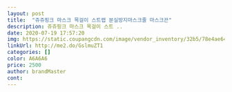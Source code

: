 ```yaml
---
layout: post 
title:  "쥬쥬핑크 마스크 목걸이 스트랩 분실방지마스크줄 마스크끈" 
description: 쥬쥬핑크 마스크 목걸이 스트 ..
date: 2020-07-19 17:57:20 
img: https://static.coupangcdn.com/image/vendor_inventory/32b5/78e4ae6435981b3222357b94d2151dda40fc9cd09f39b06698464046d2af.jpg 
linkUrl: http://me2.do/GslmuZT1 
categories: [] 
color: A6A6A6 
price: 2500 
author: brandMaster 
cont:  
---
```

 